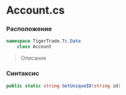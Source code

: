 
# Account.cs
### Расположение
```csharp
namespace TigerTrade.Tc.Data  
    class Account
```

> Описание

### Синтаксис
```csharp
public static string GetUniqueID(string id)
```
